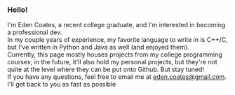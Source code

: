 ### Hello!
I'm Eden Coates, a recent college graduate, and I'm interested in becoming a professional dev. <br />
In my couple years of experience, my favorite language to write in is C++/C, but I've written in Python and Java as well (and enjoyed them). <br />
Currently, this page mostly houses projects from my college programming courses; in the future, it'll also hold my personal projects, but they're not quite at the level where they can be put onto Github. But stay tuned! <br />
If you have any questions, feel free to email me at eden.coates@gmail.com. I'll get back to you as fast as possible <br />
